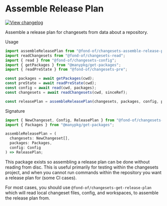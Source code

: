 # Assemble Release Plan

[![View changelog](https://img.shields.io/badge/changelogs.xyz-Explore%20Changelog-brightgreen)](https://changelogs.xyz/@fond-of/changesets-assemble-release-plan)

Assemble a release plan for changesets from data about a repository.

Usage

```ts
import assembleReleasePlan from "@fond-of/changesets-assemble-release-plan";
import readChangesets from "@fond-of/changesets-read";
import { read } from "@fond-of/changesets-config";
import { getPackages } from "@manypkg/get-packages";
import { readPreState } from "@fond-of/changesets-pre";

const packages = await getPackages(cwd);
const preState = await readPreState(cwd);
const config = await read(cwd, packages);
const changesets = await readChangesets(cwd, sinceRef);

const releasePlan = assembleReleasePlan(changesets, packages, config, preState);
```

Signature

```ts
import { NewChangeset, Config, ReleasePlan } from "@fond-of/changesets-types";
import { Packages } from "@manypkg/get-packages";

assembleReleasePlan = (
  changesets: NewChangeset[],
  packages: Packages,
  config: Config
) => ReleasePlan;
```

This package exists so assembling a release plan can be done without reading from disc.
This is useful primarily for testing within the changesets project, and when you cannot
run commands within the repository you want a release plan for (some CI cases).

For most cases, you should use `@fond-of/changesets-get-release-plan` which will read local changeset
files, config, and workspaces, to assemble the release plan from.
